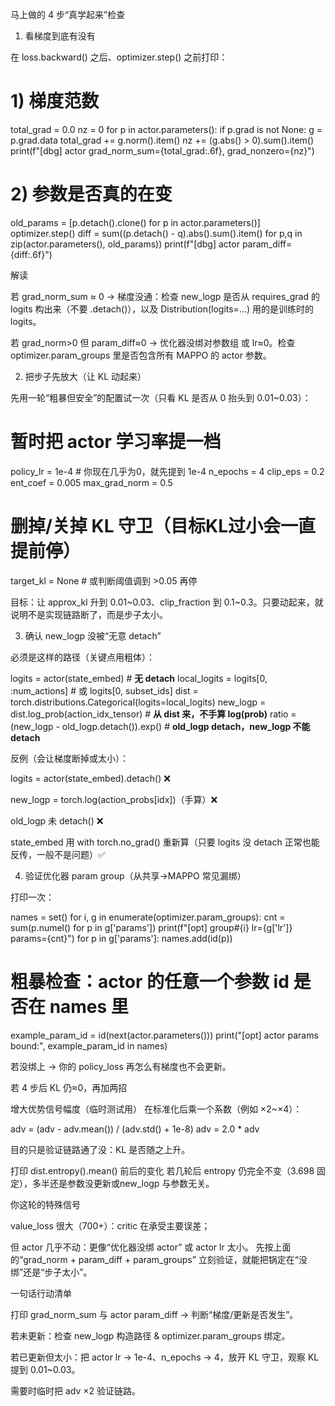 马上做的 4 步“真学起来”检查
1) 看梯度到底有没有

在 loss.backward() 之后、optimizer.step() 之前打印：

# 1) 梯度范数
total_grad = 0.0
nz = 0
for p in actor.parameters():
    if p.grad is not None:
        g = p.grad.data
        total_grad += g.norm().item()
        nz += (g.abs() > 0).sum().item()
print(f"[dbg] actor grad_norm_sum={total_grad:.6f}, grad_nonzero={nz}")

# 2) 参数是否真的在变
old_params = [p.detach().clone() for p in actor.parameters()]
optimizer.step()
diff = sum((p.detach() - q).abs().sum().item() for p,q in zip(actor.parameters(), old_params))
print(f"[dbg] actor param_diff={diff:.6f}")


解读

若 grad_norm_sum ≈ 0 → 梯度没通：检查 new_logp 是否从 requires_grad 的 logits 构出来（不要 .detach()），以及 Distribution(logits=...) 用的是训练时的 logits。

若 grad_norm>0 但 param_diff≈0 → 优化器没绑对参数组 或 lr≈0。检查 optimizer.param_groups 里是否包含所有 MAPPO 的 actor 参数。

2) 把步子先放大（让 KL 动起来）

先用一轮“粗暴但安全”的配置试一次（只看 KL 是否从 0 抬头到 0.01~0.03）：

# 暂时把 actor 学习率提一档
policy_lr = 1e-4  # 你现在几乎为0，就先提到 1e-4
n_epochs   = 4
clip_eps   = 0.2
ent_coef   = 0.005
max_grad_norm = 0.5

# 删掉/关掉 KL 守卫（目标KL过小会一直提前停）
target_kl = None  # 或判断阈值调到 >0.05 再停


目标：让 approx_kl 升到 0.01~0.03、clip_fraction 到 0.1~0.3。只要动起来，就说明不是实现链路断了，而是步子太小。

3) 确认 new_logp 没被“无意 detach”

必须是这样的路径（关键点用粗体）：

logits = actor(state_embed)            # **无 detach**
local_logits = logits[0, :num_actions] # 或 logits[0, subset_ids]
dist = torch.distributions.Categorical(logits=local_logits)
new_logp = dist.log_prob(action_idx_tensor)  # **从 dist 来，不手算 log(prob)**
ratio = (new_logp - old_logp.detach()).exp() # **old_logp detach，new_logp 不能 detach**


反例（会让梯度断掉或太小）：

logits = actor(state_embed).detach() ❌

new_logp = torch.log(action_probs[idx])（手算）❌

old_logp 未 detach() ❌

state_embed 用 with torch.no_grad() 重新算（只要 logits 没 detach 正常也能反传，一般不是问题）✅

4) 验证优化器 param group（从共享→MAPPO 常见漏绑）

打印一次：

names = set()
for i, g in enumerate(optimizer.param_groups):
    cnt = sum(p.numel() for p in g['params'])
    print(f"[opt] group#{i} lr={g['lr']} params={cnt}")
    for p in g['params']:
        names.add(id(p))
# 粗暴检查：actor 的任意一个参数 id 是否在 names 里
example_param_id = id(next(actor.parameters()))
print("[opt] actor params bound:", example_param_id in names)


若没绑上 → 你的 policy_loss 再怎么有梯度也不会更新。

若 4 步后 KL 仍≈0，再加两招

增大优势信号幅度（临时测试用）
在标准化后乘一个系数（例如 ×2~×4）：

adv = (adv - adv.mean()) / (adv.std() + 1e-8)
adv = 2.0 * adv


目的只是验证链路通了没：KL 是否随之上升。

打印 dist.entropy().mean() 前后的变化
若几轮后 entropy 仍完全不变（3.698 固定），多半还是参数没更新或new_logp 与参数无关。

你这轮的特殊信号

value_loss 很大（700+）：critic 在承受主要误差；

但 actor 几乎不动：更像“优化器没绑 actor” 或 actor lr 太小。
先按上面的“grad_norm + param_diff + param_groups” 立刻验证，就能把锅定在“没绑”还是“步子太小”。

一句话行动清单

打印 grad_norm_sum 与 actor param_diff → 判断“梯度/更新是否发生”。

若未更新：检查 new_logp 构造路径 & optimizer.param_groups 绑定。

若已更新但太小：把 actor lr → 1e-4、n_epochs → 4，放开 KL 守卫，观察 KL 提到 0.01~0.03。

需要时临时把 adv ×2 验证链路。
